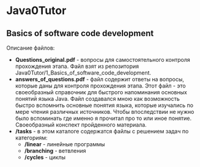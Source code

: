 # Java0Tutor #
## Basics of software code development
Описание файлов:
- **Questions_original.pdf** - вопросы для самостоятельного контроля прохождения этапа. Файл взят из репозитория Java0Tutor/1_Basics_of_software_code_development.
- **answers_of_questions.pdf** - файл содержит ответы на вопросы, которые даны для контроля прохождения этапа. Этот файл - это своеобразный справочник для быстрого напоминания основных понятий языка Java. Файл создавался мною как возможность быстро вспомнить основные понятия языка, которые изучались по мере чтения различных источников. Чтобы впоследствии не нужно было вспоминать где именно я прочитал про то или иное понятие. Своеобразный конспект пройденного материала.
- **/tasks** - в этом каталоге содержатся файлы с решением задач по категориям:
  - **/linear** - линейные программы
  - **/branching** - ветвления
  - **/cycles** - циклы
